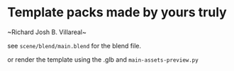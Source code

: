 # Template packs made by yours truly

~Richard Josh B. Villareal~

see `scene/blend/main.blend` for the blend file.

or render the template using the .glb and `main-assets-preview.py`